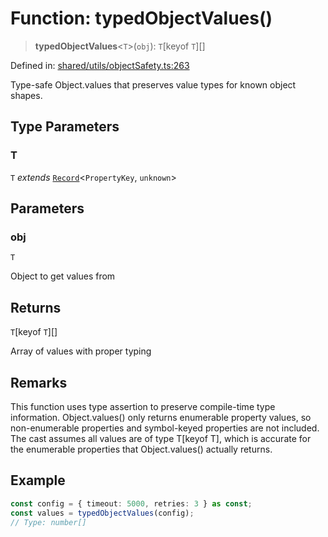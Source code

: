 # Function: typedObjectValues()

> **typedObjectValues**\<`T`\>(`obj`): `T`\[keyof `T`\][]

Defined in: [shared/utils/objectSafety.ts:263](https://github.com/Nick2bad4u/Uptime-Watcher/blob/main/shared/utils/objectSafety.ts#L263)

Type-safe Object.values that preserves value types for known object shapes.

## Type Parameters

### T

`T` *extends* [`Record`](https://www.typescriptlang.org/docs/handbook/utility-types.html#recordkeys-type)\<`PropertyKey`, `unknown`\>

## Parameters

### obj

`T`

Object to get values from

## Returns

`T`\[keyof `T`\][]

Array of values with proper typing

## Remarks

This function uses type assertion to preserve compile-time type information.
Object.values() only returns enumerable property values, so non-enumerable
properties and symbol-keyed properties are not included. The cast assumes all
values are of type T[keyof T], which is accurate for the enumerable
properties that Object.values() actually returns.

## Example

```typescript
const config = { timeout: 5000, retries: 3 } as const;
const values = typedObjectValues(config);
// Type: number[]
```
